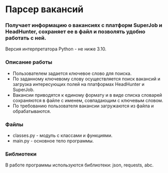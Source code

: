 # Парсер вакансий
### Получает информацию о вакансиях с платформ SuperJob и HeadHunter, сохраняет ее в файл и позволять удобно работать с ней.

Версия интерпретатора Python - не ниже 3.10.

### Описание работы
- Пользователем задается ключевое слово для поиска.
- По заданному ключевому слову осуществляется поиск вакансий 
и загрузка интересующих полей на платформах HeadHunter и SuperJob.
- Вакансии приводятся к единому формату и в виде списка словарей 
сохраняются в файле с именем, совпадающим с ключевым словом.
- По требованию пользователя вакансии загружаются из файла и 
обрабатываются.

### Файлы
- classes.py - модуль с классами и функциями.
- main.py - основное тело программы.

### Библиотеки
В работе программы используются библиотеки: json, requests, abc.




